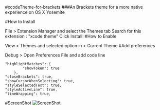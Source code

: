 #xcodeTheme-for-brackets
###An Brackets theme for a more native experience on OS X Yosemite

#How to Install

File > Extension Manager and select the Themes tab
Search for this extension : "xcode theme"
Click Install!
#How to Enable

View > Themes and selected option in > Current Theme
#Add preferences

Debug > Open Preferences File and add code line

```
"highlightMatches": {
        "showToken": true
    },
"closeBrackets": true,
"showCursorWhenSelecting": true,
"styleSelectedText": true,
"styleActiveLine": true,
"lineWrapping": true,
```
#ScreenShot
![ScreenShot](http://www.mediafire.com/convkey/ce88/v291fl7dk839vkezg.jpg)
